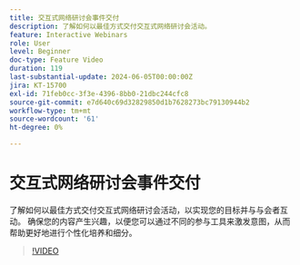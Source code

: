 ```yaml
---
title: 交互式网络研讨会事件交付
description: 了解如何以最佳方式交付交互式网络研讨会活动。
feature: Interactive Webinars
role: User
level: Beginner
doc-type: Feature Video
duration: 119
last-substantial-update: 2024-06-05T00:00:00Z
jira: KT-15700
exl-id: 71feb0cc-3f3e-4396-8bb0-21dbc244cfc8
source-git-commit: e7d640c69d32829850d1b7628273bc79130944b2
workflow-type: tm+mt
source-wordcount: '61'
ht-degree: 0%

---
```


# 交互式网络研讨会事件交付

了解如何以最佳方式交付交互式网络研讨会活动，以实现您的目标并与与会者互动。 确保您的内容产生兴趣，以便您可以通过不同的参与工具来激发意图，从而帮助更好地进行个性化培养和细分。

>[!VIDEO](https://video.tv.adobe.com/v/3429638/?learn=on)
